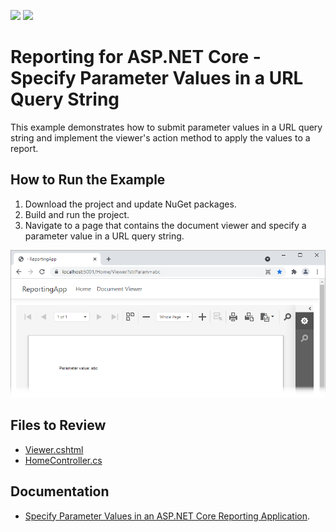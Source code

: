 <!-- default badges list -->
[![](https://img.shields.io/badge/Open_in_DevExpress_Support_Center-FF7200?style=flat-square&logo=DevExpress&logoColor=white)](https://supportcenter.devexpress.com/ticket/details/T1020316)
[![](https://img.shields.io/badge/📖_How_to_use_DevExpress_Examples-e9f6fc?style=flat-square)](https://docs.devexpress.com/GeneralInformation/403183)
<!-- default badges end -->
# Reporting for ASP.NET Core - Specify Parameter Values in a URL Query String

This example demonstrates how to submit parameter values in a URL query string and implement the viewer's action method to apply the values to a report.

## How to Run the Example

1. Download the project and update NuGet packages.
2. Build and run the project.
3. Navigate to a page that contains the document viewer and specify a parameter value in a URL query string.

![](Images/asp-net-core-specify-parameters-in-url.png)

## Files to Review

* [Viewer.cshtml](CS/ReportingApp/Views/Home/Viewer.cshtml)
* [HomeController.cs](CS/ReportingApp/Controllers/HomeController.cs)

## Documentation

+ [Specify Parameter Values in an ASP.NET Core Reporting Application](https://docs.devexpress.com/XtraReports/403229).

